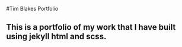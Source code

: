 #Tim Blakes Portfolio

## This is a portfolio of my work that I have built using jekyll html and scss.
